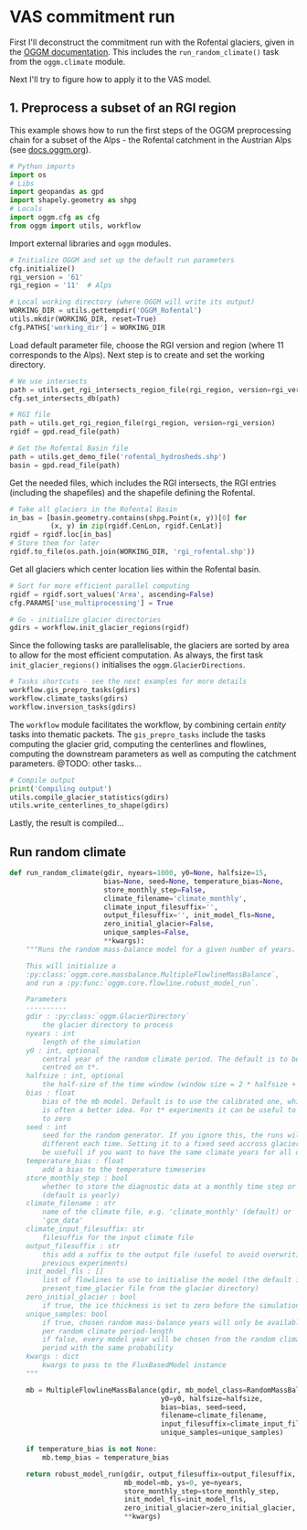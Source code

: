 # VAS commitment run

First I'll deconstruct the commitment run with the Rofental glaciers, given in the [OGGM documentation](http://docs.oggm.org/en/latest/run.html). This includes the `run_random_climate()` task from the `oggm.climate` module.

Next I'll try to figure how to apply it to the VAS model.

## 1. Preprocess a subset of an RGI region

This example shows how to run the first steps of the OGGM preprocessing chain for a subset of the Alps - the Rofental catchment in the Austrian Alps (see [docs.oggm.org](http://docs.oggm.org/en/latest/run_examples/run_rgi_region.html)).

```python
# Python imports
import os
# Libs
import geopandas as gpd
import shapely.geometry as shpg
# Locals
import oggm.cfg as cfg
from oggm import utils, workflow
```

Import external libraries and `oggm` modules.

```python
# Initialize OGGM and set up the default run parameters
cfg.initialize()
rgi_version = '61'
rgi_region = '11'  # Alps

# Local working directory (where OGGM will write its output)
WORKING_DIR = utils.gettempdir('OGGM_Rofental')
utils.mkdir(WORKING_DIR, reset=True)
cfg.PATHS['working_dir'] = WORKING_DIR
```

Load default parameter file, choose the RGI version and region (where 11 corresponds to the Alps). Next step is to create and set the working directory.

```python
# We use intersects
path = utils.get_rgi_intersects_region_file(rgi_region, version=rgi_version)
cfg.set_intersects_db(path)

# RGI file
path = utils.get_rgi_region_file(rgi_region, version=rgi_version)
rgidf = gpd.read_file(path)

# Get the Rofental Basin file
path = utils.get_demo_file('rofental_hydrosheds.shp')
basin = gpd.read_file(path)
```

Get the needed files, which includes the RGI intersects, the RGI entries (including the shapefiles) and the shapefile defining the Rofental.

```python
# Take all glaciers in the Rofental Basin
in_bas = [basin.geometry.contains(shpg.Point(x, y))[0] for
          (x, y) in zip(rgidf.CenLon, rgidf.CenLat)]
rgidf = rgidf.loc[in_bas]
# Store them for later
rgidf.to_file(os.path.join(WORKING_DIR, 'rgi_rofental.shp'))
```

Get all glaciers which center location lies within the Rofental basin.

```python
# Sort for more efficient parallel computing
rgidf = rgidf.sort_values('Area', ascending=False)
cfg.PARAMS['use_multiprocessing'] = True

# Go - initialize glacier directories
gdirs = workflow.init_glacier_regions(rgidf)
```

Since the following tasks are parallelisable, the glaciers are sorted by area to allow for the most efficient computation. As always, the first task  `init_glacier_regions()` initialises the `oggm.GlacierDirections`.

```python
# Tasks shortcuts - see the next examples for more details
workflow.gis_prepro_tasks(gdirs)
workflow.climate_tasks(gdirs)
workflow.inversion_tasks(gdirs)
```

The `workflow` module facilitates the workflow, by combining certain *entity* tasks into thematic packets. The `gis_prepro_tasks` include the tasks computing the glacier grid, computing the centerlines and flowlines, computing the downstream parameters as well as computing the catchment parameters. @TODO: other tasks...

```python
# Compile output
print('Compiling output')
utils.compile_glacier_statistics(gdirs)
utils.write_centerlines_to_shape(gdirs)
```

Lastly, the result is compiled...



## Run random climate

```python
def run_random_climate(gdir, nyears=1000, y0=None, halfsize=15,
                       bias=None, seed=None, temperature_bias=None,
                       store_monthly_step=False,
                       climate_filename='climate_monthly',
                       climate_input_filesuffix='',
                       output_filesuffix='', init_model_fls=None,
                       zero_initial_glacier=False,
                       unique_samples=False,
                       **kwargs):
    """Runs the random mass-balance model for a given number of years.

    This will initialize a
    :py:class:`oggm.core.massbalance.MultipleFlowlineMassBalance`,
    and run a :py:func:`oggm.core.flowline.robust_model_run`.

    Parameters
    ----------
    gdir : :py:class:`oggm.GlacierDirectory`
        the glacier directory to process
    nyears : int
        length of the simulation
    y0 : int, optional
        central year of the random climate period. The default is to be
        centred on t*.
    halfsize : int, optional
        the half-size of the time window (window size = 2 * halfsize + 1)
    bias : float
        bias of the mb model. Default is to use the calibrated one, which
        is often a better idea. For t* experiments it can be useful to set it
        to zero
    seed : int
        seed for the random generator. If you ignore this, the runs will be
        different each time. Setting it to a fixed seed accross glaciers can
        be usefull if you want to have the same climate years for all of them
    temperature_bias : float
        add a bias to the temperature timeseries
    store_monthly_step : bool
        whether to store the diagnostic data at a monthly time step or not
        (default is yearly)
    climate_filename : str
        name of the climate file, e.g. 'climate_monthly' (default) or
        'gcm_data'
    climate_input_filesuffix: str
        filesuffix for the input climate file
    output_filesuffix : str
        this add a suffix to the output file (useful to avoid overwriting
        previous experiments)
    init_model_fls : []
        list of flowlines to use to initialise the model (the default is the
        present_time_glacier file from the glacier directory)
    zero_initial_glacier : bool
        if true, the ice thickness is set to zero before the simulation
    unique_samples: bool
        if true, chosen random mass-balance years will only be available once
        per random climate period-length
        if false, every model year will be chosen from the random climate
        period with the same probability
    kwargs : dict
        kwargs to pass to the FluxBasedModel instance
    """

    mb = MultipleFlowlineMassBalance(gdir, mb_model_class=RandomMassBalance,
                                     y0=y0, halfsize=halfsize,
                                     bias=bias, seed=seed,
                                     filename=climate_filename,
                                     input_filesuffix=climate_input_filesuffix,
                                     unique_samples=unique_samples)

    if temperature_bias is not None:
        mb.temp_bias = temperature_bias

    return robust_model_run(gdir, output_filesuffix=output_filesuffix,
                            mb_model=mb, ys=0, ye=nyears,
                            store_monthly_step=store_monthly_step,
                            init_model_fls=init_model_fls,
                            zero_initial_glacier=zero_initial_glacier,
                            **kwargs)
```